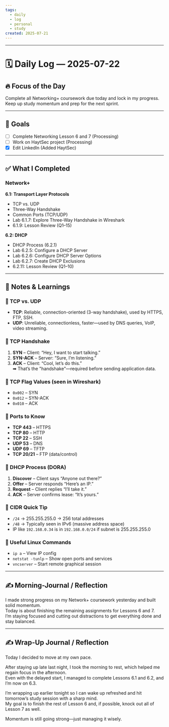 ```yaml
---
tags:
  - daily
  - log
  - personal
  - study
created: 2025-07-21
---
```


---
# 🗓️ Daily Log — 2025-07-22

## 🔥 Focus of the Day  
Complete all Networking+ coursework due today and lock in my progress. Keep up study momentum and prep for the next sprint.

---

## 🎯 Goals  
- [ ] Complete Networking Lesson 6 and 7 (Processing)  
- [ ] Work on HaytSec project (Processing)  
- [x] Edit LinkedIn (Added HaytSec)  

---

## ✅ What I Completed  

### Network+  
**6.1: Transport Layer Protocols**  
- TCP vs. UDP  
- Three-Way Handshake  
- Common Ports (TCP/UDP)  
- Lab 6.1.7: Explore Three-Way Handshake in Wireshark  
- 6.1.9: Lesson Review (Q1–15)  

**6.2: DHCP**  
- DHCP Process (6.2.1)  
- Lab 6.2.5: Configure a DHCP Server  
- Lab 6.2.6: Configure DHCP Server Options  
- Lab 6.2.7: Create DHCP Exclusions  
- 6.2.11: Lesson Review (Q1–10)  

---

## 🧠 Notes & Learnings

### 🔹 TCP vs. UDP  
- **TCP**: Reliable, connection-oriented (3-way handshake), used by HTTPS, FTP, SSH.  
- **UDP**: Unreliable, connectionless, faster—used by DNS queries, VoIP, video streaming.  

### 🔹 TCP Handshake  
1. **SYN** – Client: “Hey, I want to start talking.”  
2. **SYN-ACK** – Server: “Sure, I’m listening.”  
3. **ACK** – Client: “Cool, let’s do this.”  
➡ That’s the "handshake"—required before sending application data.  

### 🔹 TCP Flag Values (seen in Wireshark)  
- `0x002` – SYN  
- `0x012` – SYN-ACK  
- `0x010` – ACK  

### 🔹 Ports to Know  
- **TCP 443** – HTTPS  
- **TCP 80** – HTTP  
- **TCP 22** – SSH  
- **UDP 53** – DNS  
- **UDP 69** – TFTP  
- **TCP 20/21** – FTP (data/control)  

### 🔹 DHCP Process (DORA)  
1. **Discover** – Client says “Anyone out there?”  
2. **Offer** – Server responds “Here’s an IP.”  
3. **Request** – Client replies “I’ll take it.”  
4. **ACK** – Server confirms lease: “It’s yours.”  

### 🔹 CIDR Quick Tip  
- `/24` → 255.255.255.0 → 256 total addresses  
- `/48` → Typically seen in IPv6 (massive address space)  
- IP like `192.168.0.34` is in `192.168.0.0/24` if subnet is 255.255.255.0  

### 🔹 Useful Linux Commands  
- `ip a` – View IP config  
- `netstat -tunlp` – Show open ports and services  
- `vncserver` – Start remote graphical session  

---

## ✍️ Morning-Journal / Reflection  

I made strong progress on my Network+ coursework yesterday and built solid momentum.  
Today is about finishing the remaining assignments for Lessons 6 and 7.  
I’m staying focused and cutting out distractions to get everything done and stay balanced.

---

## ✍️ Wrap-Up Journal / Reflection  

Today I decided to move at my own pace.  

After staying up late last night, I took the morning to rest, which helped me regain focus in the afternoon.  
Even with the delayed start, I managed to complete Lessons 6.1 and 6.2, and I’m now on 6.3.  

I’m wrapping up earlier tonight so I can wake up refreshed and hit tomorrow’s study session with a sharp mind.  
My goal is to finish the rest of Lesson 6 and, if possible, knock out all of Lesson 7 as well.  

Momentum is still going strong—just managing it wisely.
